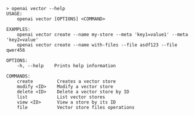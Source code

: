 ﻿```shell
> openai vector --help
USAGE:
    openai vector [OPTIONS] <COMMAND>

EXAMPLES:
    openai vector create --name my-store --meta 'key1=value1' --meta 
'key2=value'
    openai vector create --name with-files --file asdf123 --file qwer456

OPTIONS:
    -h, --help    Prints help information

COMMANDS:
    create         Creates a vector store       
    modify <ID>    Modify a vector store        
    delete <ID>    Delete a vector store by ID  
    list           List vector stores           
    view <ID>      View a store by its ID       
    file           Vector store files operations
```
